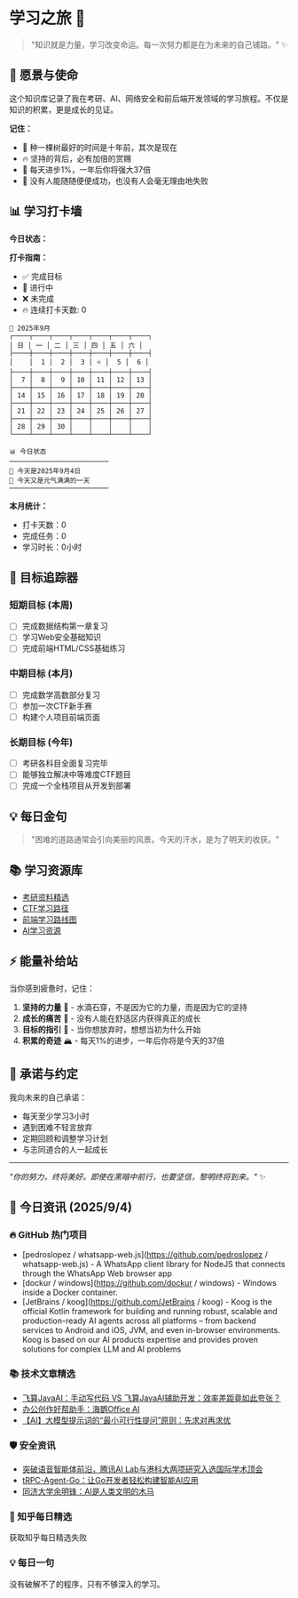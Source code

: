 # 学习之旅 🚀

> "知识就是力量，学习改变命运。每一次努力都是在为未来的自己铺路。" ✨

## 🌟 愿景与使命

这个知识库记录了我在考研、AI、网络安全和前后端开发领域的学习旅程。不仅是知识的积累，更是成长的见证。

**记住：**

- 🌱 种一棵树最好的时间是十年前，其次是现在
- 🔥 坚持的背后，必有加倍的赏赐
- 💪 每天进步1%，一年后你将强大37倍
- 🌈 没有人能随随便便成功，也没有人会毫无理由地失败

## 📊 学习打卡墙

**今日状态：**

**打卡指南：**

- ✅ 完成目标
- 🔄 进行中
- ❌ 未完成
- 🔥 连续打卡天数: 0

<!-- CALENDAR_START -->
```
📅 2025年9月
┌────┬────┬────┬────┬────┬────┬────┐
│ 日 │ 一 │ 二 │ 三 │ 四 │ 五 │ 六 │
├────┼────┼────┼────┼────┼────┼────┤
│    │  1 │  2 │  3 │ ⭐ │  5 │  6 │
├────┼────┼────┼────┼────┼────┼────┤
│  7 │  8 │  9 │ 10 │ 11 │ 12 │ 13 │
├────┼────┼────┼────┼────┼────┼────┤
│ 14 │ 15 │ 16 │ 17 │ 18 │ 19 │ 20 │
├────┼────┼────┼────┼────┼────┼────┤
│ 21 │ 22 │ 23 │ 24 │ 25 │ 26 │ 27 │
├────┼────┼────┼────┼────┼────┼────┤
│ 28 │ 29 │ 30 │    │    │    │    │
└────┴────┴────┴────┴────┴────┴────┘
```

```
📊 今日状态
─────────────────────────
🌟 今天是2025年9月4日
🌈 今天又是元气满满的一天
─────────────────────────
```
<!-- CALENDAR_END -->

**本月统计：**
- 打卡天数：0
- 完成任务：0
- 学习时长：0小时

## 🎯 目标追踪器

### 短期目标 (本周)

- [ ] 完成数据结构第一章复习
- [ ] 学习Web安全基础知识
- [ ] 完成前端HTML/CSS基础练习

### 中期目标 (本月)

- [ ] 完成数学高数部分复习
- [ ] 参加一次CTF新手赛
- [ ] 构建个人项目前端页面

### 长期目标 (今年)

- [ ] 考研各科目全面复习完毕
- [ ] 能够独立解决中等难度CTF题目
- [ ] 完成一个全栈项目从开发到部署

## 💡 每日金句

> "困难的道路通常会引向美丽的风景。今天的汗水，是为了明天的收获。"

## 📚 学习资源库

- [考研资料精选](https://github.com/topics/kaoyan)
- [CTF学习路径](https://ctf-wiki.org/)
- [前端学习路线图](https://roadmap.sh/frontend)
- [AI学习资源](https://github.com/microsoft/AI-For-Beginners)

## ⚡ 能量补给站

当你感到疲惫时，记住：

1. **坚持的力量** 🌊 - 水滴石穿，不是因为它的力量，而是因为它的坚持
2. **成长的痛苦** 🌵 - 没有人能在舒适区内获得真正的成长
3. **目标的指引** 🧭 - 当你想放弃时，想想当初为什么开始
4. **积累的奇迹** 🏔️ - 每天1%的进步，一年后你将是今天的37倍

## 🤝 承诺与约定

我向未来的自己承诺：

- 每天至少学习3小时
- 遇到困难不轻言放弃
- 定期回顾和调整学习计划
- 与志同道合的人一起成长

---

*"你的努力，终将美好。即使在黑暗中前行，也要坚信，黎明终将到来。"* ✨

<!-- DAILY_INFO_START -->

## 📰 今日资讯 (2025/9/4)

### 🔥 GitHub 热门项目
- [pedroslopez / whatsapp-web.js](https://github.com/pedroslopez / whatsapp-web.js) - A WhatsApp client library for NodeJS that connects through the WhatsApp Web browser app
- [dockur / windows](https://github.com/dockur / windows) - Windows inside a Docker container.
- [JetBrains / koog](https://github.com/JetBrains / koog) - Koog is the official Kotlin framework for building and running robust, scalable and production-ready AI agents across all platforms – from backend services to Android and iOS, JVM, and even in-browser environments. Koog is based on our AI products expertise and provides proven solutions for complex LLM and AI problems

### 📚 技术文章精选
- [飞算JavaAI：手动写代码 VS 飞算JavaAI辅助开发：效率差距竟如此夸张？](https://blog.csdn.net/2401_82610555/article/details/149504282)
- [办公创作好帮助手：海鹦Office AI](https://blog.csdn.net/weixin_40078683/article/details/147784067)
- [【AI】大模型提示词的“最小可行性提问”原则：先求对再求优](https://blog.csdn.net/xcshap/article/details/149960647)

### 🛡️ 安全资讯
- [突破语音智能体前沿，腾讯AI Lab与港科大两项研究入选国际学术顶会](https://cloud.tencent.com/developer/article/2563573)
- [tRPC-Agent-Go：让Go开发者轻松构建智能AI应用](https://cloud.tencent.com/developer/article/2563563)
- [同济大学余明锋：AI是人类文明的木马](https://cloud.tencent.com/developer/article/2563574)

### 🌟 知乎每日精选
获取知乎每日精选失败

### 💡 每日一句
没有破解不了的程序，只有不够深入的学习。
<!-- DAILY_INFO_END -->
